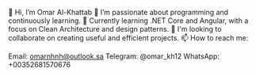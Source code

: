 👋 Hi, I’m Omar Al-Khattab
👀 I’m passionate about programming and continuously learning.
🌱 Currently learning .NET Core and Angular, with a focus on Clean Architecture and design patterns.
💞️ I'm looking to collaborate on creating useful and efficient projects.
📫 How to reach me:

Email: omarnhnh@outlook.sa
Telegram: @omar_kh12
WhatsApp: +00352681570676


<!---
omar1017/omar1017 is a ✨ special ✨ repository because its `README.md` (this file) appears on your GitHub profile.
You can click the Preview link to take a look at your changes.
--->

